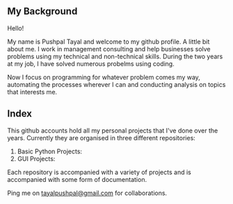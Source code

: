 ## My Background

Hello!

My name is Pushpal Tayal and welcome to my github profile. A little bit about me. I work in management consulting and help businesses solve problems using my technical and non-technical skills. During the two years at my job, I have solved numerous probelms using coding. 

Now I focus on programming for whatever problem comes my way, automating the processes wherever I can and conducting analysis on topics that interests me.

## Index

This github accounts hold all my personal projects that I've done over the years. Currently they are organised in three different repositories:

1. Basic Python Projects:
2. GUI Projects:

Each repository is accompanied with a variety of projects and is accompanied with some form of documentation.

Ping me on tayalpushpal@gmail.com for collaborations.





